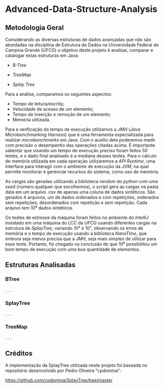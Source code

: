 # Advanced-Data-Structure-Analysis

## Metodologia Geral
Considerando as diversas estruturas de dados avançadas que não são abordadas na disciplina de Estrutura de Dados na Universidade Federal de Campina Grande (UFCG) o objetivo deste projeto é analisar, comparar e catalogar estas estruturas em Java:

* _B-Tree_

* _TreeMap_

* _Splay Tree_

Para a análise, comparamos os seguintes aspectos: 

* Tempo de leitura/escrita;
* Velocidade de acesso de um elemento;
* Tempo de inserção e remoção de um elemento;
* Memória utilizada. 

Para a verificação do tempo de execução utilizamos a _JMH_ (_Java Microbenchmarking Harness_) que é uma ferramenta especializada para realizar _microbenchmarks_ em Java. Com o auxílio dela poderemos medir com precisão o desempenho das operações citadas acima. É importante salientar que visando um tempo de execução preciso foram feitos 50 testes, e o dado final analisado é a mediana desses testes. Para o cálculo de memória utilizada em cada operação utilizaremos a _API Runtime_, uma interface para interagir com o ambiente de execução da _JVM_, na qual permite monitorar e gerenciar recursos do sistema, como uso de memória.

As cargas são geradas utilizando a biblioteca _random_ do _python_ com uma _seed_ (número qualquer que escolhemos), o _script_ gera as cargas na pasta data em um arquivo .csv de apenas uma coluna de dados sintéticos. São gerados 4 arquivos, um de dados ordenados e com repetições, ordenados sem repetições, desordenados com repetição e sem repetição. Cada arquivo tem 10⁶ dados sintéticos.

Os testes de estresse da máquina foram feitos no ambiente do _IntelliJ_ instalado em uma máquina do LCC da UFCG usando diferentes cargas na estrutura de _SplayTree_, variando 10⁵ e 10⁷, observando os erros de memória e o tempo de execução usando a biblioteca _NanoTime_, que embora seja menos precisa que a _JMH_, seja mais simples de utilizar para esse teste. Portanto, foi chegado na conclusão de que 10⁶ possibilitou um bom tempo de execução com uma boa quantidade de elementos.

## Estruturas Analisadas

### BTree
.
.
.

### SplayTree
.
.
.


### TreeMap
.
.
.


## Créditos

A implementação da SplayTree utilizada neste projeto foi baseada no repositório desenvolvido por Pedro Oliveira "cpdomina":

https://github.com/cpdomina/SplayTree/tree/master
